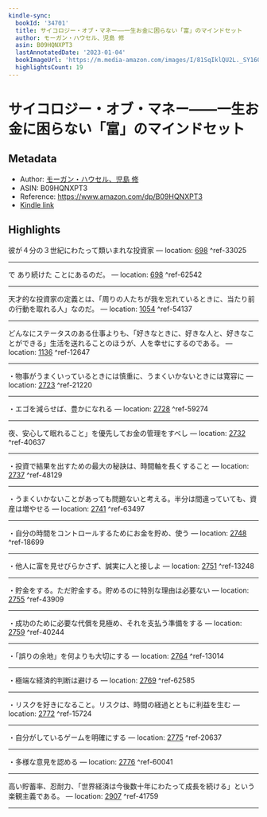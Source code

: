 ```yaml
---
kindle-sync:
  bookId: '34701'
  title: サイコロジー・オブ・マネー――一生お金に困らない「富」のマインドセット
  author: モーガン・ハウセル、児島 修
  asin: B09HQNXPT3
  lastAnnotatedDate: '2023-01-04'
  bookImageUrl: 'https://m.media-amazon.com/images/I/81SqIklQU2L._SY160.jpg'
  highlightsCount: 19
---
```

# サイコロジー・オブ・マネー――一生お金に困らない「富」のマインドセット
## Metadata
* Author: [モーガン・ハウセル、児島 修](https://www.amazon.comundefined)
* ASIN: B09HQNXPT3
* Reference: https://www.amazon.com/dp/B09HQNXPT3
* [Kindle link](kindle://book?action=open&asin=B09HQNXPT3)

## Highlights
彼が４分の３世紀にわたって類いまれな投資家 — location: [698](kindle://book?action=open&asin=B09HQNXPT3&location=698) ^ref-33025

---
で あり続けた ことにあるのだ。 — location: [698](kindle://book?action=open&asin=B09HQNXPT3&location=698) ^ref-62542

---
天才的な投資家の定義とは、「周りの人たちが我を忘れているときに、当たり前の行動を取れる人」なのだ。 — location: [1054](kindle://book?action=open&asin=B09HQNXPT3&location=1054) ^ref-54137

---
どんなにステータスのある仕事よりも、「好きなときに、好きな人と、好きなことができる」生活を送れることのほうが、人を幸せにするのである。 — location: [1136](kindle://book?action=open&asin=B09HQNXPT3&location=1136) ^ref-12647

---
・物事がうまくいっているときには慎重に、うまくいかないときには寛容に — location: [2723](kindle://book?action=open&asin=B09HQNXPT3&location=2723) ^ref-21220

---
・エゴを減らせば、豊かになれる — location: [2728](kindle://book?action=open&asin=B09HQNXPT3&location=2728) ^ref-59274

---
夜、安心して眠れること」を優先してお金の管理をすべし — location: [2732](kindle://book?action=open&asin=B09HQNXPT3&location=2732) ^ref-40637

---
・投資で結果を出すための最大の秘訣は、時間軸を長くすること — location: [2737](kindle://book?action=open&asin=B09HQNXPT3&location=2737) ^ref-48129

---
・うまくいかないことがあっても問題ないと考える。半分は間違っていても、資産は増やせる — location: [2741](kindle://book?action=open&asin=B09HQNXPT3&location=2741) ^ref-63497

---
・自分の時間をコントロールするためにお金を貯め、使う — location: [2748](kindle://book?action=open&asin=B09HQNXPT3&location=2748) ^ref-18699

---
・他人に富を見せびらかさず、誠実に人と接しよ — location: [2751](kindle://book?action=open&asin=B09HQNXPT3&location=2751) ^ref-13248

---
・貯金をする。ただ貯金する。貯めるのに特別な理由は必要ない — location: [2755](kindle://book?action=open&asin=B09HQNXPT3&location=2755) ^ref-43909

---
・成功のために必要な代償を見極め、それを支払う準備をする — location: [2759](kindle://book?action=open&asin=B09HQNXPT3&location=2759) ^ref-40244

---
・「誤りの余地」を何よりも大切にする — location: [2764](kindle://book?action=open&asin=B09HQNXPT3&location=2764) ^ref-13014

---
・極端な経済的判断は避ける — location: [2769](kindle://book?action=open&asin=B09HQNXPT3&location=2769) ^ref-62585

---
・リスクを好きになること。リスクは、時間の経過とともに利益を生む — location: [2772](kindle://book?action=open&asin=B09HQNXPT3&location=2772) ^ref-15724

---
・自分がしているゲームを明確にする — location: [2775](kindle://book?action=open&asin=B09HQNXPT3&location=2775) ^ref-20637

---
・多様な意見を認める — location: [2776](kindle://book?action=open&asin=B09HQNXPT3&location=2776) ^ref-60041

---
高い貯蓄率、忍耐力、「世界経済は今後数十年にわたって成長を続ける」という楽観主義である。 — location: [2907](kindle://book?action=open&asin=B09HQNXPT3&location=2907) ^ref-41759

---
